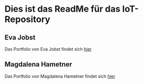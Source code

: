 # Dies ist das ReadMe für das IoT-Repository
## Eva Jobst
Das Portfolio von Eva Jobst findet sich [hier](https://github.com/EvaJobst/IOT_HametnerJobst/blob/master/Jobst_Reports/content.md)

## Magdalena Hametner
Das Portfolio von Magdalena Hametner findet sich [hier](https://github.com/EvaJobst/IOT_HametnerJobst/blob/master/Hametner_Repo/content.md)
